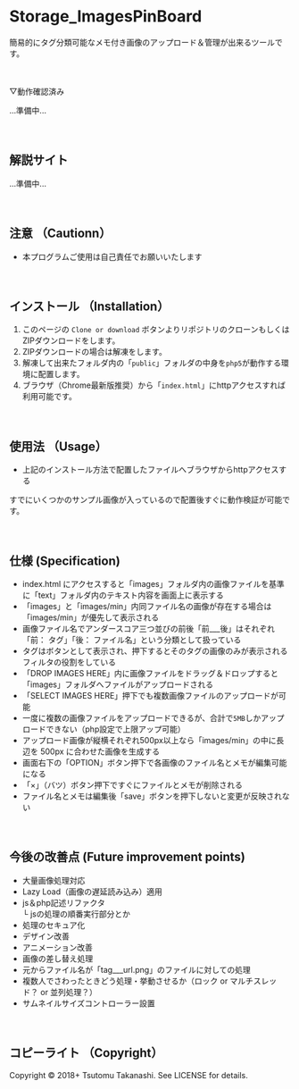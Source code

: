 # Storage_ImagesPinBoard
簡易的にタグ分類可能なメモ付き画像のアップロード＆管理が出来るツールです。
<br><br><br>


▽動作確認済み

...準備中...
<br><br><br>


## 解説サイト

...準備中...
<br><br><br>


## 注意 （Cautionn）

* 本プログラムご使用は自己責任でお願いいたします
<br><br><br>


## インストール （Installation）

1. このページの `Clone or download` ボタンよりリポジトリのクローンもしくはZIPダウンロードをします。
2. ZIPダウンロードの場合は解凍をします。
3. 解凍して出来たフォルダ内の「`public`」フォルダの中身を`php5`が動作する環境に配置します。
4. ブラウザ（Chrome最新版推奨）から「`index.html`」にhttpアクセスすれば利用可能です。
<br><br><br>


## 使用法 （Usage）

* 上記のインストール方法で配置したファイルへブラウザからhttpアクセスする

すでにいくつかのサンプル画像が入っているので配置後すぐに動作検証が可能です。
<br><br><br>


## 仕様 (Specification)

* index.html にアクセスすると「images」フォルダ内の画像ファイルを基準に「text」フォルダ内のテキスト内容を画面上に表示する
* 「images」と「images/min」内同ファイル名の画像が存在する場合は「images/min」が優先して表示される
* 画像ファイル名でアンダースコア三つ並びの前後「前___後」はそれぞれ「前： タグ」「後： ファイル名」という分類として扱っている
* タグはボタンとして表示され、押下するとそのタグの画像のみが表示されるフィルタの役割をしている
* 「DROP IMAGES HERE」内に画像ファイルをドラッグ＆ドロップすると「images」フォルダへファイルがアップロードされる
* 「SELECT IMAGES HERE」押下でも複数画像ファイルのアップロードが可能
* 一度に複数の画像ファイルをアップロードできるが、合計で`5MB`しかアップロードできない（php設定で上限アップ可能）
* アップロード画像が縦横それぞれ500px以上なら「images/min」の中に長辺を 500px に合わせた画像を生成する
* 画面右下の「OPTION」ボタン押下で各画像のファイル名とメモが編集可能になる
* 「×」（バツ）ボタン押下ですぐにファイルとメモが削除される
* ファイル名とメモは編集後「save」ボタンを押下しないと変更が反映されない
<br><br><br>


## 今後の改善点 (Future improvement points)

* 大量画像処理対応
* Lazy Load（画像の遅延読み込み）適用
* js＆php記述リファクタ  
    └ jsの処理の順番実行部分とか
* 処理のセキュア化
* デザイン改善
* アニメーション改善
* 画像の差し替え処理
* 元からファイル名が「tag___url.png」のファイルに対しての処理
* 複数人でさわったときどう処理・挙動させるか（ロック or マルチスレッド？ or 並列処理？）
* サムネイルサイズコントローラー設置
<br><br><br>


## コピーライト （Copyright）
Copyright © 2018+ Tsutomu Takanashi. See LICENSE for details.
